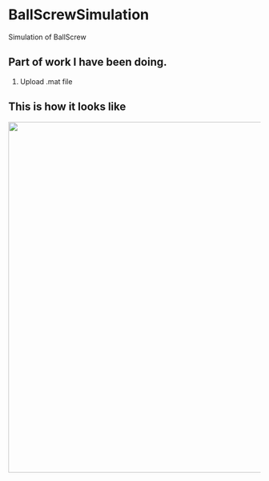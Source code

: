 # BallScrewSimulation
Simulation of BallScrew

## Part of work I have been doing.
1. Upload .mat file


## This is how it looks like

<img src ="Main.PNG" width ="700"/>
